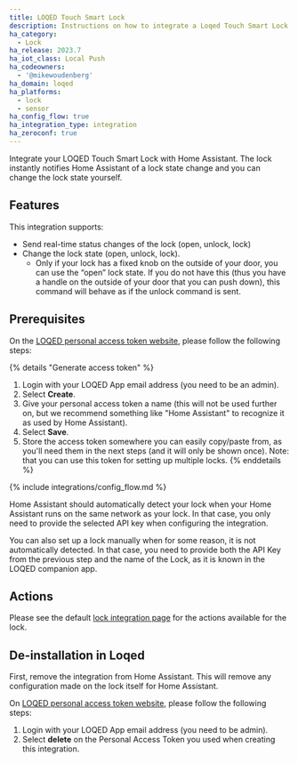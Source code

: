```yaml
---
title: LOQED Touch Smart Lock
description: Instructions on how to integrate a Loqed Touch Smart Lock
ha_category:
  - Lock
ha_release: 2023.7
ha_iot_class: Local Push
ha_codeowners:
  - '@mikewoudenberg'
ha_domain: loqed
ha_platforms:
  - lock
  - sensor
ha_config_flow: true
ha_integration_type: integration
ha_zeroconf: true
---
```


Integrate your LOQED Touch Smart Lock with Home Assistant. The lock instantly notifies Home Assistant of a lock state change and you can change the lock state yourself.

## Features

This integration supports:

- Send real-time status changes of the lock (open, unlock, lock)
- Change the lock state (open, unlock, lock).
  - Only if your lock has a fixed knob on the outside of your door, you can use the “open” lock state. If you do not have this (thus you have a handle on the outside of your door that you can push down), this command will behave as if the unlock command is sent.

## Prerequisites

On the [LOQED personal access token website](https://integrations.production.loqed.com/personal-access-tokens), please follow the following steps:

{% details "Generate access token" %}

1. Login with your LOQED App email address (you need to be an admin).
2. Select **Create**.
3. Give your personal access token a name (this will not be used further on, but we recommend something like "Home Assistant" to recognize it as used by Home Assistant).
4. Select **Save**.
5. Store the access token somewhere you can easily copy/paste from, as you'll need them in the next steps (and it will only be shown once). Note: that you can use this token for setting up multiple locks.
   {% enddetails %}

{% include integrations/config_flow.md %}

Home Assistant should automatically detect your lock when your Home Assistant runs on the same network as your lock. In that case, you only need to provide the selected API key when configuring the integration.

You can also set up a lock manually when for some reason, it is not automatically detected. In that case, you need to provide both the API Key from the previous step and the name of the Lock, as it is known in the LOQED companion app.

## Actions

Please see the default [lock integration page](/integrations/lock/) for the actions available for the lock.

## De-installation in Loqed

First, remove the integration from Home Assistant. This will remove any configuration made on the lock itself for Home Assistant.

On [LOQED personal access token website](https://integrations.production.loqed.com/personal-access-tokens), please follow the following steps:

1. Login with your LOQED App email address (you need to be admin).
2. Select **delete** on the Personal Access Token you used when creating this integration.
